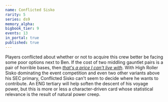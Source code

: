 ```yaml
---
name: Conflicted Sisko
rarity: 5
series: ds9
memory_alpha:
bigbook_tier: 9
events: 13
in_portal: true
published: true
---
```


Players conflicted about whether or not to acquire this crew better be facing some poor options next to Ben. If the cost of two middling gauntlet pairs is a pair of horrible bases, then [_that's a price I can't live with_](https://www.youtube.com/watch?v=K-YyL7X4CWw). With High Roller Sisko dominating the event competition and even two other variants above his SEC primary, Conflicted Sisko can't seem to decide where he wants to contribute. An ENG tertiary will help soften the descent of his voyage power, but this is more or less a character-driven card whose statistical relevance is the result of natural power creep.
